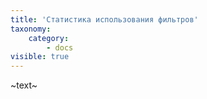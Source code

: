 ```yaml
---
title: 'Статистика использования фильтров'
taxonomy:
    category:
        - docs
visible: true
---
```


~text~